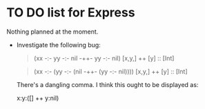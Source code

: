 TO DO list for Express
======================

Nothing planned at the moment.

* Investigate the following bug:

	> (xx -:- yy -:- nil -++- yy -:- nil)
	[x,y,] ++ [y] :: [Int]

	> (xx -:- (yy -:- (nil -++- (yy -:- nil))))
	[x,y,] ++ [y] :: [Int]

  There's a dangling comma.  I think this ought to be displayed as:

	x:y:([] ++ y:nil)

